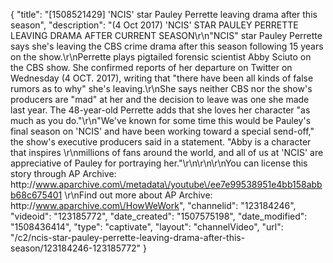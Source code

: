 {
    "title": "[1508521429] 'NCIS' star Pauley Perrette leaving drama after this season",
    "description": "(4 Oct 2017) 'NCIS' STAR PAULEY PERRETTE LEAVING DRAMA AFTER CURRENT SEASON\r\n\"NCIS\" star Pauley Perrette says she's leaving the CBS crime drama after this season following 15 years on the show.\r\nPerrette plays pigtailed forensic scientist Abby Sciuto on the CBS show. She confirmed reports of her departure on Twitter on Wednesday (4 OCT. 2017), writing that \"there have been all kinds of false rumors as to why\" she's leaving.\r\nShe says neither CBS nor the show's producers are \"mad\" at her and the decision to leave was one she made last year. The 48-year-old Perrette adds that she loves her character \"as much as you do.\"\r\n\"We've known for some time this would be Pauley's final season on 'NCIS' and have been working toward a special send-off,\" the show's executive producers said in a statement. \"Abby is a character that inspires \r\nmillions of fans around the world, and all of us at 'NCIS' are appreciative of Pauley for portraying her.\"\r\n\r\n\r\nYou can license this story through AP Archive: http:\/\/www.aparchive.com\/metadata\/youtube\/ee7e99538951e4bb158abbb68c675401 \r\nFind out more about AP Archive: http:\/\/www.aparchive.com\/HowWeWork",
    "channelid": "123184246",
    "videoid": "123185772",
    "date_created": "1507575198",
    "date_modified": "1508436414",
    "type": "captivate",
    "layout": "channelVideo",
    "url": "\/c2\/ncis-star-pauley-perrette-leaving-drama-after-this-season\/123184246-123185772"
}